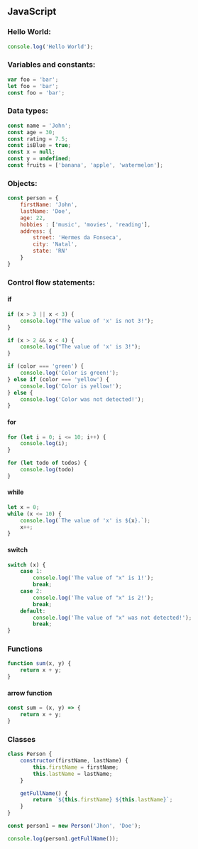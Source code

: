 ## JavaScript

### Hello World:
```javascript
console.log('Hello World');
```

### Variables and constants:
```javascript
var foo = 'bar';
let foo = 'bar';
const foo = 'bar';
```

### Data types:
```javascript
const name = 'John';
const age = 30;
const rating = 7.5;
const isBlue = true;
const x = null;
const y = undefined;
const fruits = ['banana', 'apple', 'watermelon'];
```

### Objects:
```javascript
const person = {
    firstName: 'John',
    lastName: 'Doe',
    age: 22,
    hobbies : ['music', 'movies', 'reading'],
    address: {
        street: 'Hermes da Fonseca',
        city: 'Natal',
        state: 'RN'
    }
}
```

### Control flow statements:
#### if
```javascript
if (x > 3 || x < 3) {
    console.log("The value of 'x' is not 3!");
}
```

```javascript
if (x > 2 && x < 4) {
    console.log("The value of 'x' is 3!");
}
```

```javascript
if (color === 'green') {
    console.log('Color is green!');
} else if (color === 'yellow') {
    console.log('Color is yellow!');
} else {
    console.log('Color was not detected!');
}
```

#### for
```javascript
for (let i = 0; i <= 10; i++) {
    console.log(i);
}
```

```javascript
for (let todo of todos) {
    console.log(todo)
}
```

#### while
```javascript
let x = 0;
while (x <= 10) {
    console.log(`The value of 'x' is ${x}.`);
    x++;
}
```

#### switch
```javascript
switch (x) {
    case 1:
        console.log('The value of "x" is 1!');
        break;
    case 2:
        console.log('The value of "x" is 2!');
        break;
    default:
        console.log('The value of "x" was not detected!');
        break;
}
```

### Functions
```javascript
function sum(x, y) {
    return x + y;
}
```

#### arrow function
```javascript
const sum = (x, y) => {
    return x + y;
}
```

### Classes
```javascript
class Person {
    constructor(firstName, lastName) {
        this.firstName = firstName;
        this.lastName = lastName;
    }

    getFullName() {
        return `${this.firstName} ${this.lastName}`;
    }
}

const person1 = new Person('Jhon', 'Doe');

console.log(person1.getFullName());
```

